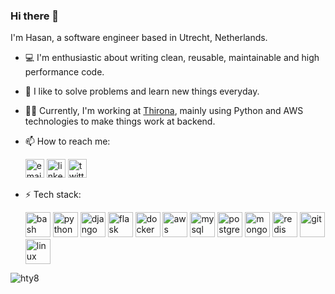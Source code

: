 ### Hi there 👋 

I'm Hasan, a software engineer based in Utrecht, Netherlands.

- :computer: I'm enthusiastic about writing clean, reusable, maintainable and high performance code. 

- :memo: I like to solve problems and learn new things everyday. 

- :man_technologist: Currently, I'm working at [Thirona](https://www.thirona.eu), mainly using Python and AWS technologies to make things work at backend.

- 📫 How to reach me:

    [<img src="https://cdn2.iconfinder.com/data/icons/social-icons-circular-color/512/gmail-512.png" alt="email" width="30"/>](mailto:hasantalhayazici@gmail.com) 
    [<img src="https://cdn3.iconfinder.com/data/icons/2018-social-media-logotypes/1000/2018_social_media_popular_app_logo_linkedin-512.png" alt="linkedin" width="30"/>](https://www.linkedin.com/in/hasantalhayazici/) 
    [<img src="https://cdn2.iconfinder.com/data/icons/social-media-2285/512/1_Twitter2_colored_svg-512.png" alt="twitter" width="30"/>](https://twitter.com/htysays)

- ⚡ Tech stack:

    <p align="left"> <img src="https://www.vectorlogo.zone/logos/gnu_bash/gnu_bash-icon.svg" alt="bash" width="40" height="40"/> <img src="https://www.vectorlogo.zone/logos/python/python-icon.svg" alt="python" width="40" height="40"/> <img src="" alt="django" width="40" height="40"/> <img src="https://www.vectorlogo.zone/logos/pocoo_flask/pocoo_flask-icon.svg" alt="flask" width="40" height="40"/> <img src="https://www.vectorlogo.zone/logos/docker/docker-icon.svg" alt="docker" width="40" height="40"/> <img src="https://www.vectorlogo.zone/logos/amazon_aws/amazon_aws-icon.svg" alt="aws" width="40" height="40"/> <img src="https://www.vectorlogo.zone/logos/mysql/mysql-icon.svg" alt="mysql" width="40" height="40"/> <img src="https://www.vectorlogo.zone/logos/postgresql/postgresql-icon.svg" alt="postgresql" width="40" height="40"/> <img src="https://www.vectorlogo.zone/logos/mongodb/mongodb-icon.svg" alt="mongodb" width="40" height="40"/> <img src="https://www.vectorlogo.zone/logos/redis/redis-icon.svg" alt="redis" width="40" height="40"/> <img src="https://www.vectorlogo.zone/logos/git-scm/git-scm-icon.svg" alt="git" width="40" height="40"/> <img src="https://www.vectorlogo.zone/logos/linux/linux-icon.svg" alt="linux" width="40" height="40"/>

<p align="left"> <img src="https://komarev.com/ghpvc/?username=hty8" alt="hty8" /> </p>

<!--
**hty8/hty8** is a ✨ _special_ ✨ repository because its `README.md` (this file) appears on your GitHub profile.

Here are some ideas to get you started:

- 🔭 I’m currently working on ...
- 🌱 I’m currently learning ...
- 👯 I’m looking to collaborate on ...
- 🤔 I’m looking for help with ...
- 💬 Ask me about ...
- 📫 How to reach me: ...
- 😄 Pronouns: ...
- ⚡ Fun fact: ...
--
